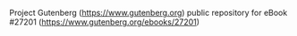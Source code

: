 Project Gutenberg (https://www.gutenberg.org) public repository for eBook #27201 (https://www.gutenberg.org/ebooks/27201)
